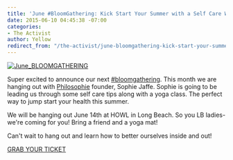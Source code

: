 ```yaml
---
title: 'June #BloomGathering: Kick Start Your Summer with a Self Care Workshop!'
date: 2015-06-10 04:45:38 -07:00
categories:
- The Activist
author: Yellow
redirect_from: "/the-activist/june-bloomgathering-kick-start-your-summer-with-a-self-care-workshop/"
---
```


[![June_BLOOMGATHERING](https://yellow-blog-images.imgix.net/2015/06/June_BLOOMGATHERING.jpg)](https://yellow-blog-images.imgix.net/2015/06/June_BLOOMGATHERING.jpg)

Super excited to announce our next [#bloomgathering](http://yellowconference.com/wp-admin/post.php?post=1088&action=edit). This month we are hanging out with [Philosophie](http://www.thephilosophie.com/) founder, Sophie Jaffe. Sophie is going to be leading us through some self care tips along with a yoga class. The perfect way to jump start your health this summer.

We will be hanging out June 14th at HOWL in Long Beach. So you LB ladies- we're coming for you! Bring a friend and a yoga mat!

Can't wait to hang out and learn how to better ourselves inside and out!

[GRAB YOUR TICKET](https://ti.to/yellowconference/june-bloom-gathering)
